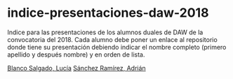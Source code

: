 # indice-presentaciones-daw-2018

Indice para las presentaciones de los alumnos duales de DAW de la convocatoria del 2018. Cada alumno debe poner un enlace al repositorio donde tiene su presentación debiendo indicar el nombre completo (primero apellido y después nombre) y en orden de lista.


[Blanco Salgado, Lucía](https://github.com/lucia-blanco/p1DAW)
[Sánchez Ramírez, Adrián](https://github.com/adriansanchezramirez/presentacion-empresa)
